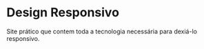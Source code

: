 # Design Responsivo
 Site prático que contem toda a tecnologia necessária para dexiá-lo responsivo.
